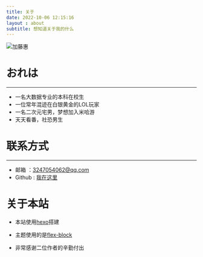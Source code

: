```yaml
---
title: 关于
date: 2022-10-06 12:15:16
layout : about
subtitle: 想知道关于我的什么
---
```


![加藤惠](https://qiansen.oss-cn-hangzhou.aliyuncs.com/1.png)

# おれは

---

- 一名大数据专业的本科在校生
- 一位常年混迹在白银黄金的LOL玩家
- 一名二次元宅男，梦想加入米哈游
- 天天看番，社恐男生

# 联系方式

---

- 邮箱 ：3247054062@qq.com
- Github : [我在这里]()

# 关于本站

- 本站使用[hexo](https://hexo.io/zh-cn/)搭建

- 主题使用的是[flex-block](https://github.com/miiiku/flex-block)

- 非常感谢二位作者的辛勤付出
